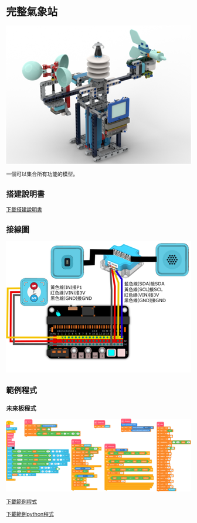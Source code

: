 # 完整氣象站

![](./images/complete_station.png)

一個可以集合所有功能的模型。

## 搭建說明書

[下載搭建說明書](https://github.com/kittenbothk/kittenbothk/raw/master/Kits/future_weather/instructions/complete_station.pdf)

## 接線圖

![](./images/complete_wiring.png)

## 範例程式

### 未來板程式

![](./images/complete_grayscale_code.png)


[下載範例程式](https://github.com/kittenbothk/kittenbothk/raw/master/Kits/future_weather/sb3/7_complete_grayscale.sb3)

[下載範例python程式](https://github.com/kittenbothk/kittenbothk/raw/master/Kits/future_weather/py/7_complete_grayscale.py)
